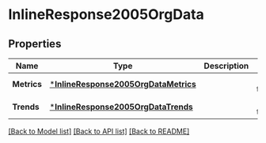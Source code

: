 # InlineResponse2005OrgData

## Properties
Name | Type | Description | Notes
------------ | ------------- | ------------- | -------------
**Metrics** | [***InlineResponse2005OrgDataMetrics**](inline_response_200_5_org_data_metrics.md) |  | [default to null]
**Trends** | [***InlineResponse2005OrgDataTrends**](inline_response_200_5_org_data_trends.md) |  | [default to null]

[[Back to Model list]](../README.md#documentation-for-models) [[Back to API list]](../README.md#documentation-for-api-endpoints) [[Back to README]](../README.md)

